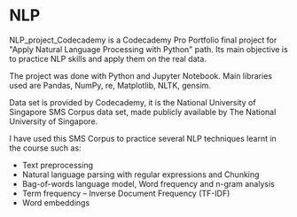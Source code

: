 # NLP

NLP_project_Codecademy is a Codecademy Pro Portfolio final project for "Apply Natural Language Processing with Python" path. Its main objective is to practice NLP skills and apply them on the real data.

The project was done with Python and Jupyter Notebook. 
Main libraries used are Pandas, NumPy, re, Matplotlib, NLTK, gensim.

Data set is provided by Codecademy, it is the National University of Singapore SMS Corpus data set, made publicly available by The National University of Singapore. 

I have used this SMS Corpus to practice several NLP techniques learnt in the course such as:
- Text preprocessing
- Natural language parsing with regular expressions and Chunking
- Bag-of-words language model, Word frequency and n-gram analysis
- Term frequency – Inverse Document Frequency (TF-IDF)
- Word embeddings



